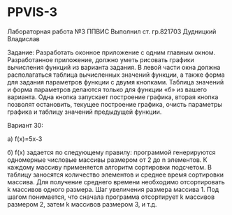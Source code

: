 # PPVIS-3
Лабораторная работа №3 ППВИС
Выполнил ст. гр.821703 Дудницкий Владислав

Задание:
Разработать оконное приложение с одним главным окном. Разработанное приложение, должно уметь рисовать графики
вычисления функций из варианта задания. В левой части окна должна
располагаться таблица вычисленных значений функции, а также форма для
задания параметров функции с двумя кнопками. Таблица значений и форма
параметров делаются только для функции «б» из вашего варианта. Одна
кнопка запускает построение графика, вторая кнопка позволят остановить,
текущее построение графика, очисть параметры графика и таблицу значений
предыдущей функции.

Вариант 30: 

а) f(x)=5x-3

б) f(x) задается по следующему правилу: программой генерируются
одномерные числовые массивы размером от 2 до n элементов. К каждому
массиву применяется алгоритм сортировки подсчетом. В таблицу заносятся
количество элементов и среднее время сортировки массива. Для получение
среднего времени необходимо отсортировать k массивов одного размера.
Шаг увеличения размера массива 1. Под шагом понимается, что сначала
программа отсортирует k массивов размером 2, затем k массивов размером 3,
и т.д.


